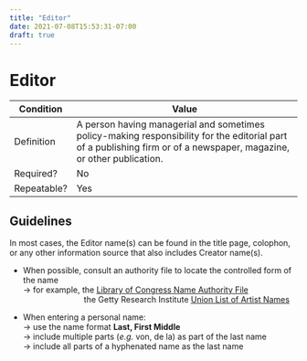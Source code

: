 ```yaml
---
title: "Editor"
date: 2021-07-08T15:53:31-07:00
draft: true
---
```


# Editor

| Condition  | Value |
|-------------|---------------------------|
| Definition  |  A person having managerial and sometimes policy-making responsibility for the editorial part of a publishing firm or of a newspaper, magazine, or other publication. |
| Required?   | No                        |
| Repeatable? | Yes                        |

## Guidelines

In most cases, the Editor name(s) can be found in the title page, colophon, or any other information source that also includes Creator name(s).

- When possible, consult an authority file to locate the controlled form of the name \
&rarr; for example, the <u>[Library of Congress Name Authority File](https://authorities.loc.gov/)</u> \
&nbsp;&nbsp;&nbsp;&nbsp;&nbsp;&nbsp;&nbsp;&nbsp;&nbsp;&nbsp;&nbsp;&nbsp;&nbsp;&nbsp;&nbsp;&nbsp;&nbsp;&nbsp;&nbsp;&nbsp;&nbsp;&nbsp;&nbsp;&nbsp;&nbsp;&nbsp; the Getty Research Institute <u>[Union List of Artist Names](http://www.getty.edu/research/tools/vocabularies/ulan/)</u>

- When entering a personal name: \
&rarr; use the name format **Last, First Middle** \
&rarr; include multiple parts (*e.g.* von, de la) as part of the last name \
&rarr; include all parts of a hyphenated name as the last name
